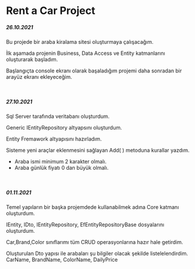 # Rent a Car Project


<h5>26.10.2021</h5> 
<p>Bu projede bir araba kiralama sitesi oluşturmaya çalışacağım.</p>
<p>İlk aşamada projenin Business, Data Access ve Entity katmanlarını oluşturarak başladım.</p>
<p>Başlangıçta console ekranı olarak başaladığım projemi daha sonradan bir arayüz ekranı ekleyeceğim.</p>
<br>
<h5>27.10.2021</h5> 
<p>Sql Server tarafında veritabanı oluşturdum.</p>
<p>Generic IEntityRepository altyapsını oluşturdum.</p>
<p>Entity Fremawork altyapısını hazırladım.</p>
<p>Sisteme yeni araçlar eklenmesini sağlayan Add( ) metoduna kurallar yazdım.</p>
<ul><li>Araba ismi minimum 2 karakter olmalı.</li>
  <li>Araba günlük fiyatı 0 dan büyük olmalı.</li></ul>
<br>
<h5>01.11.2021</h5> 
<p>Temel yapıların bir başka projemdede kullanabilmek adına Core katmanı oluşturdum.</p>
<p>IEntity, IDto, IEntityRepository, EfEntityRepositoryBase dosyalarını oluşturdum. </p>
<p>Car,Brand,Color sınıflarımı tüm CRUD operasyonlarına hazır hale getirdim. </p>
<p>Oluşturulan Dto yapısı ile arabaları şu bilgiler olacak şekilde listelelendirdim. CarName, BrandName, ColorName, DailyPrice </p>
